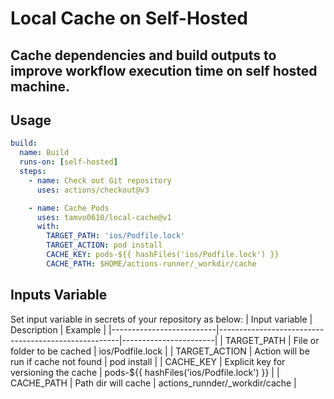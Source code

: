 # Local Cache on Self-Hosted

## Cache dependencies and build outputs to improve workflow execution time on self hosted machine.

## Usage

```yml
build:
  name: Build
  runs-on: [self-hosted]
  steps:
    - name: Check out Git repository
      uses: actions/checkout@v3

    - name: Cache Pods
      uses: tamvo0610/local-cache@v1
      with:
        TARGET_PATH: 'ios/Podfile.lock'
        TARGET_ACTION: pod install
        CACHE_KEY: pods-${{ hashFiles('ios/Podfile.lock') }}
        CACHE_PATH: $HOME/actions-runner/_workdir/cache
```

## Inputs Variable

Set input variable in secrets of your repository as below:
| Input variable | Description | Example |
|--------------------------|-----------------------------------------------------|-----------------------|
| TARGET_PATH | File or folder to be cached | ios/Podfile.lock |
| TARGET_ACTION | Action will be run if cache not found | pod install |
| CACHE_KEY | Explicit key for versioning the cache | pods-${{ hashFiles('ios/Podfile.lock') }} |
| CACHE_PATH | Path dir will cache | actions_runnder/_workdir/cache |
